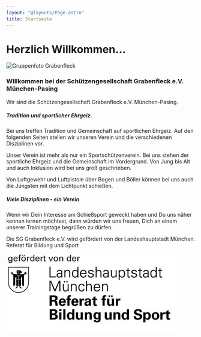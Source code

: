 ```yaml
---
layout: "@layouts/Page.astro"
title: Startseite
---
```

# Herzlich Willkommen...

![Gruppenfoto Grabenfleck](/images/uploads/dsc03367.jpg "Gruppenfoto Grabenfleck")

### Willkommen bei der Schützengesellschaft Grabenfleck e.V. München-Pasing

Wir sind die Schützengesellschaft Grabenfleck e.V. München-Pasing.

##### **Tradition und sportlicher Ehrgeiz.**

 Bei uns treffen Tradition und Gemeinschaft auf sportlichen Ehrgeiz. Auf den folgenden Seiten stellen wir unseren Verein und die verschiedenen Disziplinen vor.

Unser Verein ist mehr als nur ein Sportschützenverein. Bei uns stehen der sportliche Ehrgeiz und die Gemeinschaft im Vordergrund. Von Jung bis Alt und auch Inklusion wird bei uns groß geschrieben.

Von Luftgewehr und Luftpistole über Bogen und Böller können bei uns auch die Jüngsten mit dem Lichtpunkt schießen. 

##### **Viele Disziplinen - ein Verein**

Wenn wir Dein Interesse am Schießsport geweckt haben und Du uns näher kennen lernen möchtest, dann würden wir uns freuen, Dich an einem unserer Trainingstage begrüßen zu dürfen.

Die SG Grabenfleck e.V. wird gefördert von der Landeshauptstadt München. Referat für Bildung und Sport

![Landeshauptstadt München - Referat für Bildung und Sport](/images/uploads/referat-bildung-sport.jpg "Landeshauptstadt München - Referat für Bildung und Sport")
